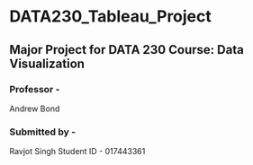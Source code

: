 # DATA230_Tableau_Project

## Major Project for DATA 230 Course: Data Visualization
### Professor - 
Andrew Bond

### Submitted by - 
Ravjot Singh
Student ID - 017443361
